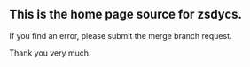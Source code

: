 ## This is the home page source for zsdycs.   

If you find an error, please submit the merge branch request.   

Thank you very much.